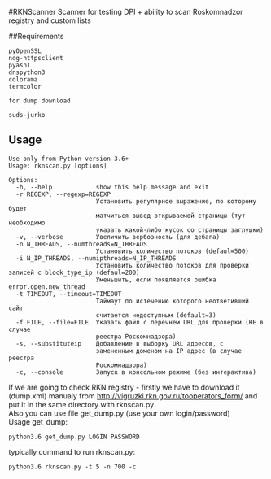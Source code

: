 #RKNScanner
Scanner for testing DPI + ability to scan Roskomnadzor registry and custom lists

##Requirements
```
pyOpenSSL 
ndg-httpsclient 
pyasn1 
dnspython3
colorama
termcolor

for dump download

suds-jurko
```

## Usage
```
Use only from Python version 3.6+
Usage: rknscan.py [options]

Options:
  -h, --help            show this help message and exit
  -r REGEXP, --regexp=REGEXP
                        Установить регулярное выражение, по которому будет
                        матчиться вывод открываемой страницы (тут необходимо
                        указать какой-либо кусок со страницы заглушки)
  -v, --verbose         Увеличить вербозность (для дебага)
  -n N_THREADS, --numthreads=N_THREADS
                        Установить количество потоков (defaul=500)
  -i N_IP_THREADS, --numipthreads=N_IP_THREADS
                        Установить количество потоков для проверки записей с block_type_ip (defaul=200)
                        Уменьшить, если появляется ошибка error.open.new_thread
  -t TIMEOUT, --timeout=TIMEOUT
                        Таймаут по истечению которого неответивший сайт
                        считается недоступным (default=3)
  -f FILE, --file=FILE  Указать файл с перечнем URL для проверки (НЕ в случае
                        реестра Роскомнадзора)
  -s, --substituteip    Добавление в выборку URL адресов, с
                        замененным доменом на IP адрес (в случае реестра
                        Роскомнадзора)
  -c, --console         Запуск в консольном режиме (без интерактива)

```

If we are going to check RKN registry - firstly we have to download it (dump.xml) manualy from http://vigruzki.rkn.gov.ru/tooperators_form/ and put it in the same directory with rknscan.py  
Also you can use file get_dump.py (use your own login/password)  
Usage get_dump:
```
python3.6 get_dump.py LOGIN PASSWORD
```

typically command to run rknscan.py:

```
python3.6 rknscan.py -t 5 -n 700 -c
```
